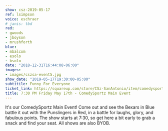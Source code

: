 ```yaml
---
show: csz-2019-05-17
ref: lsimpson
voice: eschraer
# janis: tbd
red:
- gwoods
- jboyson
- mrushforth
blue:
- mbalcom
- esolo
- bsolo
date: "2018-12-31T16:44:08-06:00"
images:
- images/cszsa-event5.jpg
show_date: "2019-05-17T19:30:00-05:00"
subtitile: Funny For Everyone
ticket_link: https://squareup.com/store/CSz-SanAntonio/item/comedysportz-friday-may-1
title: 7:30 PM Friday May 17th - ComedySportz Main Event
---
```


It's our ComedySportz Main Event! Come out and see the Bexars in Blue battle it out with the Punslingers in Red, in a battle for laughs, glory, and fabulous points. The show starts at 7:30, so get here a bit early to grab a snack and find your seat. All shows are also BYOB.
